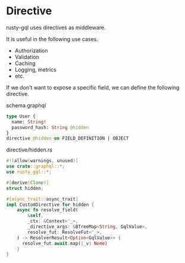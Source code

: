 # Directive

rusty-gql uses directives as middleware.

It is useful in the following use cases.

- Authorization
- Validation
- Caching
- Logging, metrics
- etc.

If we don't want to expose a specific field, we can define the following directive.

schema.graphql

```graphql
type User {
  name: String!
  password_hash: String @hidden
}
directive @hidden on FIELD_DEFINITION | OBJECT
```

directive/hidden.rs

```rust
#![allow(warnings, unused)]
use crate::graphql::*;
use rusty_gql::*;

#[derive(Clone)]
struct hidden;

#[async_trait::async_trait]
impl CustomDirective for hidden {
    async fn resolve_field(
        &self,
        _ctx: &Context<'_>,
        _directive_args: &BTreeMap<String, GqlValue>,
        resolve_fut: ResolveFut<'_>,
    ) -> ResolverResult<Option<GqlValue>> {
      resolve_fut.await.map(|_v| None)
    }
}
```
